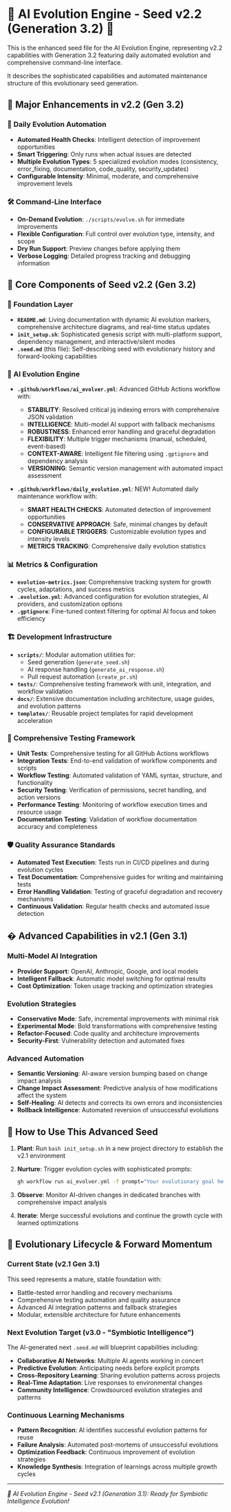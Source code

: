 # 🌱 AI Evolution Engine - Seed v2.2 (Generation 3.2) 🌱

This is the enhanced seed file for the AI Evolution Engine, representing v2.2 capabilities with Generation 3.2 featuring daily automated evolution and comprehensive command-line interface.

It describes the sophisticated capabilities and automated maintenance structure of this evolutionary seed generation.

## 🚀 Major Enhancements in v2.2 (Gen 3.2)

### 🤖 **Daily Evolution Automation**

- **Automated Health Checks**: Intelligent detection of improvement opportunities
- **Smart Triggering**: Only runs when actual issues are detected
- **Multiple Evolution Types**: 5 specialized evolution modes (consistency, error_fixing, documentation, code_quality, security_updates)
- **Configurable Intensity**: Minimal, moderate, and comprehensive improvement levels

### 🛠️ **Command-Line Interface**

- **On-Demand Evolution**: `./scripts/evolve.sh` for immediate improvements
- **Flexible Configuration**: Full control over evolution type, intensity, and scope
- **Dry Run Support**: Preview changes before applying them
- **Verbose Logging**: Detailed progress tracking and debugging information

## 🧬 Core Components of Seed v2.2 (Gen 3.2)

### 🎯 Foundation Layer

- **`README.md`**: Living documentation with dynamic AI evolution markers, comprehensive architecture diagrams, and real-time status updates
- **`init_setup.sh`**: Sophisticated genesis script with multi-platform support, dependency management, and interactive/silent modes
- **`.seed.md`** (this file): Self-describing seed with evolutionary history and forward-looking capabilities

### 🤖 AI Evolution Engine

- **`.github/workflows/ai_evolver.yml`**: Advanced GitHub Actions workflow with:
  - **STABILITY**: Resolved critical jq indexing errors with comprehensive JSON validation
  - **INTELLIGENCE**: Multi-model AI support with fallback mechanisms
  - **ROBUSTNESS**: Enhanced error handling and graceful degradation
  - **FLEXIBILITY**: Multiple trigger mechanisms (manual, scheduled, event-based)
  - **CONTEXT-AWARE**: Intelligent file filtering using `.gptignore` and dependency analysis
  - **VERSIONING**: Semantic version management with automated impact assessment

- **`.github/workflows/daily_evolution.yml`**: NEW! Automated daily maintenance workflow with:
  - **SMART HEALTH CHECKS**: Automated detection of improvement opportunities
  - **CONSERVATIVE APPROACH**: Safe, minimal changes by default
  - **CONFIGURABLE TRIGGERS**: Customizable evolution types and intensity levels
  - **METRICS TRACKING**: Comprehensive daily evolution statistics

### 📊 Metrics & Configuration

- **`evolution-metrics.json`**: Comprehensive tracking system for growth cycles, adaptations, and success metrics
- **`.evolution.yml`**: Advanced configuration for evolution strategies, AI providers, and customization options
- **`.gptignore`**: Fine-tuned context filtering for optimal AI focus and token efficiency

### 🏗️ Development Infrastructure

- **`scripts/`**: Modular automation utilities for:
  - Seed generation (`generate_seed.sh`)
  - AI response handling (`generate_ai_response.sh`)
  - Pull request automation (`create_pr.sh`)
- **`tests/`**: Comprehensive testing framework with unit, integration, and workflow validation
- **`docs/`**: Extensive documentation including architecture, usage guides, and evolution patterns
- **`templates/`**: Reusable project templates for rapid development acceleration

### 🧪 **Comprehensive Testing Framework**

- **Unit Tests**: Comprehensive testing for all GitHub Actions workflows
- **Integration Tests**: End-to-end validation of workflow components and scripts
- **Workflow Testing**: Automated validation of YAML syntax, structure, and functionality
- **Security Testing**: Verification of permissions, secret handling, and action versions
- **Performance Testing**: Monitoring of workflow execution times and resource usage
- **Documentation Testing**: Validation of workflow documentation accuracy and completeness

### 🛡️ **Quality Assurance Standards**

- **Automated Test Execution**: Tests run in CI/CD pipelines and during evolution cycles
- **Test Documentation**: Comprehensive guides for writing and maintaining tests
- **Error Handling Validation**: Testing of graceful degradation and recovery mechanisms
- **Continuous Validation**: Regular health checks and automated issue detection

## � Advanced Capabilities in v2.1 (Gen 3.1)

### Multi-Model AI Integration

- **Provider Support**: OpenAI, Anthropic, Google, and local models
- **Intelligent Fallback**: Automatic model switching for optimal results
- **Cost Optimization**: Token usage tracking and optimization strategies

### Evolution Strategies

- **Conservative Mode**: Safe, incremental improvements with minimal risk
- **Experimental Mode**: Bold transformations with comprehensive testing
- **Refactor-Focused**: Code quality and architecture improvements
- **Security-First**: Vulnerability detection and automated fixes

### Advanced Automation

- **Semantic Versioning**: AI-aware version bumping based on change impact analysis
- **Change Impact Assessment**: Predictive analysis of how modifications affect the system
- **Self-Healing**: AI detects and corrects its own errors and inconsistencies
- **Rollback Intelligence**: Automated reversion of unsuccessful evolutions

## 🌱 How to Use This Advanced Seed

1. **Plant**: Run `bash init_setup.sh` in a new project directory to establish the v2.1 environment
2. **Nurture**: Trigger evolution cycles with sophisticated prompts:

   ```bash
   gh workflow run ai_evolver.yml -f prompt="Your evolutionary goal here" -f strategy="conservative"
   ```

3. **Observe**: Monitor AI-driven changes in dedicated branches with comprehensive impact analysis
4. **Iterate**: Merge successful evolutions and continue the growth cycle with learned optimizations

## 🧬 Evolutionary Lifecycle & Forward Momentum

### Current State (v2.1 Gen 3.1)

This seed represents a mature, stable foundation with:

- Battle-tested error handling and recovery mechanisms
- Comprehensive testing automation and quality assurance
- Advanced AI integration patterns and fallback strategies
- Modular, extensible architecture for future enhancements

### Next Evolution Target (v3.0 - "Symbiotic Intelligence")

The AI-generated next `.seed.md` will blueprint capabilities including:

- **Collaborative AI Networks**: Multiple AI agents working in concert
- **Predictive Evolution**: Anticipating needs before explicit prompts
- **Cross-Repository Learning**: Sharing evolution patterns across projects
- **Real-Time Adaptation**: Live responses to environmental changes
- **Community Intelligence**: Crowdsourced evolution strategies and patterns

### Continuous Learning Mechanisms

- **Pattern Recognition**: AI identifies successful evolution patterns for reuse
- **Failure Analysis**: Automated post-mortems of unsuccessful evolutions
- **Optimization Feedback**: Continuous improvement of evolution strategies
- **Knowledge Synthesis**: Integration of learnings across multiple growth cycles

---

*🌱 AI Evolution Engine - Seed v2.1 (Generation 3.1): Ready for Symbiotic Intelligence Evolution!*
